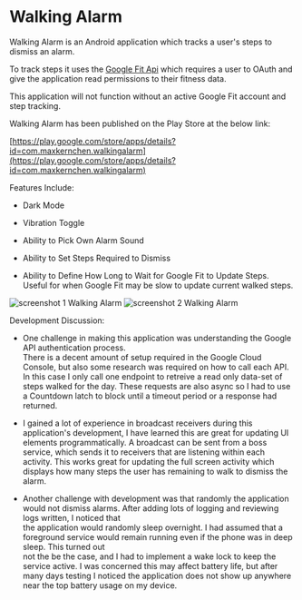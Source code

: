 # Walking Alarm 

  

Walking Alarm is an Android application which tracks a user's steps to dismiss an alarm. 

To track steps it uses the [Google Fit Api](https://developers.google.com/fit/android) which requires a user to OAuth and give the application read permissions to their fitness data. 

This application will not function without an active Google Fit account and step tracking. 

  

Walking Alarm has been published on the Play Store at the below link: 

  

[https://play.google.com/store/apps/details?id=com.maxkernchen.walkingalarm](https://play.google.com/store/apps/details?id=com.maxkernchen.walkingalarm) 

  

  

Features Include: 

* Dark Mode 

* Vibration Toggle 

* Ability to Pick Own Alarm Sound 

* Ability to Set Steps Required to Dismiss 

* Ability to Define How Long to Wait for Google Fit to Update Steps. Useful for when Google Fit may be slow to update current walked steps.

  
  

![screenshot 1 Walking Alarm](https://i.imgur.com/AOet0k5.jpg)  ![screenshot 2 Walking Alarm](https://i.imgur.com/41sKjyU.jpg)  

  

  

Development Discussion: 

  

* One challenge in making this application was understanding the Google API authentication process.  
There is a decent amount of setup required in the Google Cloud Console, but also some research was required on how to call each API. 
In this case I only call one endpoint to retreive a read only data-set of steps walked for the day. These requests are also async so I had to use a Countdown latch to block 
until a timeout period or a response had returned.  

* I gained a lot of experience in broadcast receivers during this application's development, I have learned this are great for updating UI elements programmatically. 
A broadcast can be sent from a boss service, which sends it to receivers that are listening within each activity. This works great for updating the full screen activity which 
displays how many steps the user has remaining to walk to dismiss the alarm. 

* Another challenge with development was that randomly the application would not dismiss alarms. After adding lots of logging and reviewing logs written, I noticed that  
the application would randomly sleep overnight. I had assumed that a foreground service would remain running even if the phone was in deep sleep. This turned out  
not the be the case, and I had to implement a wake lock to keep the service active. I was concerned this may affect battery life, but after many days testing I noticed the application 
does not show up anywhere near the top battery usage on my device. 

  

  

 

 
